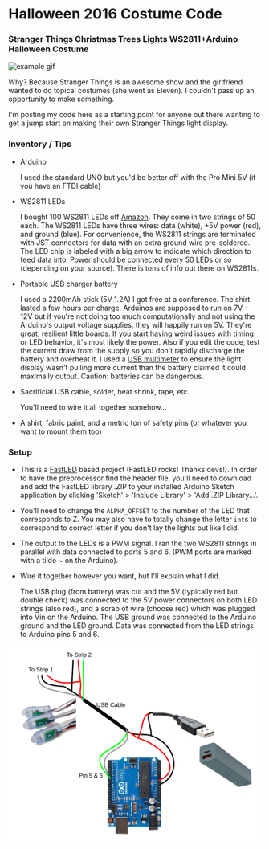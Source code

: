 # Halloween 2016 Costume Code

### Stranger Things Christmas Trees Lights WS2811+Arduino Halloween Costume

![example gif](/run.gif "Will says RUN")

Why? Because Stranger Things is an awesome show and the girlfriend wanted to do topical costumes (she went as Eleven). I couldn't pass up an opportunity to make something.

I'm posting my code here as a starting point for anyone out there wanting to get a jump start on making their own Stranger Things light display.

### Inventory / Tips

- Arduino

   I used the standard UNO but you'd be better off with the Pro Mini 5V (if you have an FTDI cable)

- WS2811 LEDs

   I bought 100 WS2811 LEDs off [Amazon](https://www.amazon.com/dp/B00MECZ06G). They come in two strings of 50 each. The WS2811 LEDs have three wires: data (white), +5V power (red), and ground (blue). For convenience, the WS2811 strings are terminated with JST connectors for data with an extra ground wire pre-soldered. The LED chip is labeled with a big arrow to indicate which direction to feed data into. Power should be connected every 50 LEDs or so (depending on your source). There is tons of info out there on WS2811s.
   
- Portable USB charger battery

   I used a 2200mAh stick (5V 1.2A) I got free at a conference. The shirt lasted a few hours per charge. Arduinos are supposed to run on 7V - 12V but if you're not doing too much computationally and not using the Arduino's output voltage supplies, they will happily run on 5V. They're great, resilient little boards. If you start having weird issues with timing or LED behavior, it's most likely the power. Also if you edit the code, test the current draw from the supply so you don't rapidly discharge the battery and overheat it. I used a [USB multimeter](https://www.amazon.com/dp/B00S2HJAUE/) to ensure the light display wasn't pulling more current than the battery claimed it could maximally output. Caution: batteries can be dangerous.

- Sacrificial USB cable, solder, heat shrink, tape, etc.

   You'll need to wire it all together somehow...

- A shirt, fabric paint, and a metric ton of safety pins (or whatever you want to mount them too)


### Setup

- This is a [FastLED](https://github.com/FastLED/FastLED) based project (FastLED rocks! Thanks devs!). In order to have the preprocessor find the header file, you'll need to download and add the FastLED library .ZIP to your installed Arduino Sketch application by clicking 'Sketch' > 'Include Library' > 'Add .ZIP Library...'.

- You'll need to change the `ALPHA_OFFSET` to the number of the LED that corresponds to Z. You may also have to totally change the letter `int`s to correspond to correct letter if you don't lay the lights out like I did.

- The output to the LEDs is a PWM signal. I ran the two WS2811 strings in parallel with data connected to ports 5 and 6. (PWM ports are marked with a tilde ~ on the Arduino).

- Wire it together however you want, but I'll explain what I did.

   The USB plug (from battery) was cut and the 5V (typically red but double check) was connected to the 5V power connectors on both LED strings (also red), and a scrap of wire (choose red) which was plugged into Vin on the Arduino. The USB ground was connected to the Arduino ground and the LED ground. Data was connected from the LED strings to Arduino pins 5 and 6.

![wiring drawing](/wiring.png "This is how I did it. Don't hurt yourself.")

